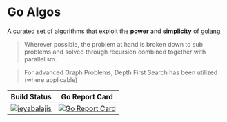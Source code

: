 # Go Algos

A curated set of algorithms that exploit the __power__ and __simplicity__ of [golang](https://golang.org/)

>  Wherever possible, the problem at hand is broken down to sub problems and solved through recursion combined together with parallelism.

> For advanced Graph Problems, Depth First Search has been utilized (where applicable)



__Build Status__             |  __Go Report Card__
:-------------------------:|:-------------------------:
[![jeyabalajis](https://circleci.com/gh/jeyabalajis/goalgos.svg?style=svg)](<LINK>)  |  [![Go Report Card](https://goreportcard.com/badge/github.com/jeyabalajis/goalgos)](https://goreportcard.com/report/github.com/jeyabalajis/goalgos)
